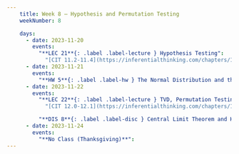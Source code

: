 ```yaml
---
    title: Week 8 – Hypothesis and Permutation Testing
    weekNumber: 8

    days:
      - date: 2023-11-20
        events: 
          "**LEC 21**{: .label .label-lecture } Hypothesis Testing":
            "[CIT 11.2-11.4](https://inferentialthinking.com/chapters/11/2/Multiple_Categories.html)"
      - date: 2023-11-21
        events:
          "**HW 5**{: .label .label-hw } The Normal Distribution and the Central Limit Theorem ":
      - date: 2023-11-22
        events:
          "**LEC 22**{: .label .label-lecture } TVD, Permutation Testing":
            "[CIT 12.0-12.1](https://inferentialthinking.com/chapters/12/Comparing_Two_Samples.html)"

          "**DIS 8**{: .label .label-disc } Central Limit Theorem and Hypothesis Testing":    
      - date: 2023-11-24
        events:
          "**No Class (Thanksgiving)**":
---
```

